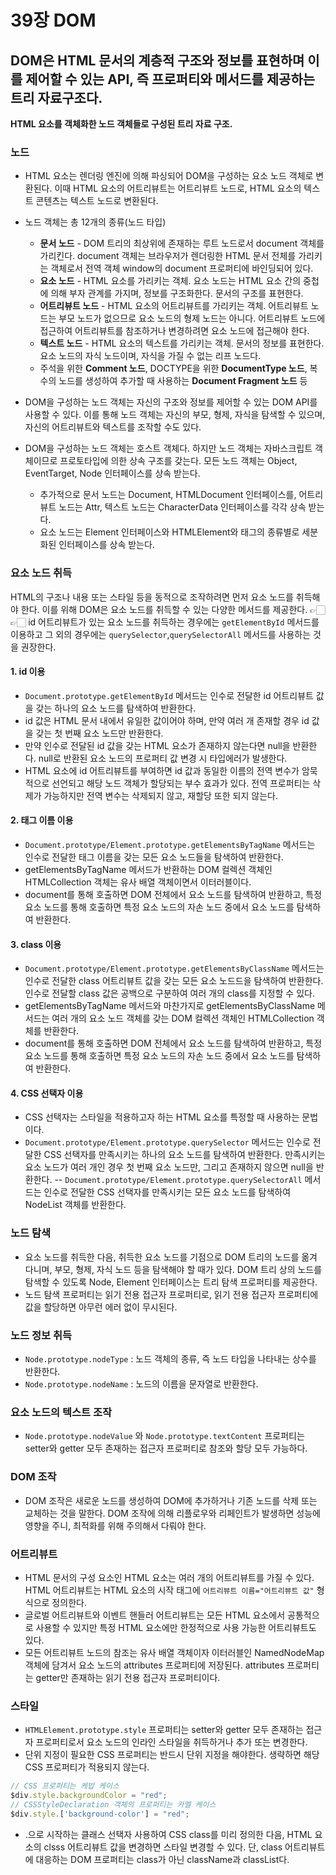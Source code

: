# 39장 DOM

## **DOM**은 HTML 문서의 계층적 구조와 정보를 표현하며 이를 제어할 수 있는 API, 즉 프로퍼티와 메서드를 제공하는 트리 자료구조다.

**HTML 요소를 객체화한 노드 객체들로 구성된 트리 자료 구조.**

### **노드**

- HTML 요소는 렌더링 엔진에 의해 파싱되어 DOM을 구성하는 요소 노드 객체로 변환된다. 이때 HTML 요소의 어트리뷰트는 어트리뷰트 노드로, HTML 요소의 텍스트 콘텐츠는 텍스트 노드로 변환된다.
- 노드 객체는 총 12개의 종류(노드 타입)

  - **문서 노드** - DOM 트리의 최상위에 존재하는 루트 노드로서 document 객체를 가리킨다. document 객체는 브라우저가 렌더링한 HTML 문서 전체를 가리키는 객체로서 전역 객체 window의 document 프로퍼티에 바인딩되어 있다.
  - **요소 노드** - HTML 요소를 가리키는 객체. 요소 노드는 HTML 요소 간의 중첩에 의해 부자 관계를 가지며, 정보를 구조화한다. 문서의 구조를 표현한다.
  - **어트리뷰트 노드** - HTML 요소의 어트리뷰트를 가리키는 객체. 어트리뷰트 노드는 부모 노드가 없으므로 요소 노드의 형제 노드는 아니다. 어트리뷰트 노드에 접근하여 어트리뷰트를 참조하거나 변경하려면 요소 노드에 접근해야 한다.
  - **텍스트 노드** - HTML 요소의 텍스트를 가리키는 객체. 문서의 정보를 표현한다. 요소 노드의 자식 노드이며, 자식을 가질 수 없는 리프 노드다.
  - 주석을 위한 **Comment 노드**, DOCTYPE을 위한 **DocumentType 노드**, 복수의 노드를 생성하여 추가할 때 사용하는 **Document Fragment 노드** 등

- DOM을 구성하는 노드 객체는 자신의 구조와 정보를 제어할 수 있는 DOM API를 사용할 수 있다. 이를 통해 노드 객체는 자신의 부모, 형제, 자식을 탐색할 수 있으며, 자신의 어트리뷰트와 텍스트를 조작할 수도 있다.
- DOM을 구성하는 노드 객체는 호스트 객체다. 하지만 노드 객체는 자바스크립트 객체이므로 프로토타입에 의한 상속 구조를 갖는다. 모든 노드 객체는 Object, EventTarget, Node 인터페이스를 상속 받는다.

  - 추가적으로 문서 노드는 Document, HTMLDocument 인터페이스를,
    어트리뷰트 노드는 Attr, 텍스트 노드는 CharacterData 인터페이스를 각각 상속 받는다.
  - 요소 노드는 Element 인터페이스와 HTMLElement와 태그의 종류별로 세분화된 인터페이스를 상속 받는다.

### 요소 노드 취득

HTML의 구조나 내용 또는 스타일 등을 동적으로 조작하려면 먼저 요소 노드를 취득해야 한다. 이를 위해 DOM은 요소 노드를 취득할 수 있는 다양한 메서드를 제공한다.
👉🏻👉🏻 id 어트리뷰트가 있는 요소 노드를 취득하는 경우에는 `getElementById` 메서드를 이용하고 그 외의 경우에는 `querySelector`,`querySelectorAll` 메서드를 사용하는 것을 권장한다.

#### 1. id 이용

- `Document.prototype.getElementById` 메서드는 인수로 전달한 id 어트리뷰트 값을 갖는 하나의 요소 노드를 탐색하여 반환한다.
- id 값은 HTML 문서 내에서 유일한 값이어야 하며, 만약 여러 개 존재할 경우 id 값을 갖는 첫 번째 요소 노드만 반환한다.
- 만약 인수로 전달된 id 값을 갖는 HTML 요소가 존재하지 않는다면 null을 반환한다. null로 반환된 요소 노드의 프로퍼티 값 변경 시 타입에러가 발생한다.
- HTML 요소에 id 어트리뷰트를 부여하면 id 값과 동일한 이름의 전역 변수가 암묵적으로 선언되고 해당 노드 객체가 할당되는 부수 효과가 있다. 전역 프로퍼티는 삭제가 가능하지만 전역 변수는 삭제되지 않고, 재할당 또한 되지 않는다.

#### 2. 태그 이름 이용

- `Document.prototype/Element.prototype.getElementsByTagName` 메서드는 인수로 전달한 태그 이름을 갖는 모든 요소 노드들을 탐색하여 반환한다.
- getElementsByTagName 메서드가 반환하는 DOM 컬렉션 객체인 HTMLCollection 객체는 유사 배열 객체이면서 이터러블이다.
- document를 통해 호출하면 DOM 전체에서 요소 노드를 탐색하여 반환하고, 특정 요소 노드를 통해 호출하면 특정 요소 노드의 자손 노드 중에서 요소 노드를 탐색하여 반환한다.

#### 3. class 이용

- `Document.prototype/Element.prototype.getElementsByClassName` 메서드는 인수로 전달한 class 어트리뷰트 값을 갖는 모든 요소 노드드을 탐색하여 반환한다. 인수로 전달할 class 값은 공백으로 구분하여 여러 개의 class를 지정할 수 있다.
- getElementsByTagName 메서드와 마찬가지로 getElementsByClassName 메서드는 여러 개의 요소 노드 객체를 갖는 DOM 컬렉션 객체인 HTMLCollection 객체를 반환한다.
- document를 통해 호출하면 DOM 전체에서 요소 노드를 탐색하여 반환하고, 특정 요소 노드를 통해 호출하면 특정 요소 노드의 자손 노드 중에서 요소 노드를 탐색하여 반환한다.

#### 4. CSS 선택자 이용

- CSS 선택자는 스타일을 적용하고자 하는 HTML 요소를 특정할 때 사용하는 문법이다.
- `Document.prototype/Element.prototype.querySelector` 메서드는 인수로 전달한 CSS 선택자를 만족시키는 하나의 요소 노드를 탐색하여 반환한다. 만족시키는 요소 노드가 여러 개인 경우 첫 번째 요소 노드만, 그리고 존재하지 않으면 null을 반환한다.
  -- `Document.prototype/Element.prototype.querySelectorAll` 메서드는 인수로 전달한 CSS 선택자를 만족시키는 모든 요소 노드를 탐색하여 NodeList 객체를 반환한다.

### 노드 탐색

- 요소 노드를 취득한 다음, 취득한 요소 노드를 기점으로 DOM 트리의 노드를 옮겨 다니며, 부모, 형제, 자식 노드 등을 탐색해야 할 때가 있다. DOM 트리 상의 노드를 탐색할 수 있도록 Node, Element 인터페이스는 트리 탐색 프로퍼티를 제공한다.
- 노드 탐색 프로퍼티는 읽기 전용 접근자 프로퍼티로, 읽기 전용 접근자 프로퍼티에 값을 할당하면 아무런 에러 없이 무시된다.

### 노드 정보 취득

- `Node.prototype.nodeType` : 노드 객체의 종류, 즉 노드 타입을 나타내는 상수를 반환한다.
- `Node.prototype.nodeName` : 노드의 이름을 문자열로 반환한다.

### 요소 노드의 텍스트 조작

- `Node.prototype.nodeValue` 와 `Node.prototype.textContent` 프로퍼티는 setter와 getter 모두 존재하는 접근자 프로퍼티로 참조와 할당 모두 가능하다.

### DOM 조작

- DOM 조작은 새로운 노드를 생성하여 DOM에 추가하거나 기존 노드를 삭제 또는 교체하는 것을 말한다. DOM 조작에 의해 리플로우와 리페인트가 발생하면 성능에 영향을 주니, 최적화를 위해 주의해서 다뤄야 한다.

### 어트리뷰트

- HTML 문서의 구성 요소인 HTML 요소는 여러 개의 어트리뷰트를 가질 수 있다. HTML 어트리뷰트는 HTML 요소의 시작 태그에 `어트리뷰트 이름="어트리뷰트 값"` 형식으로 정의한다.
- 글로벌 어트리뷰트와 이벤트 핸들러 어트리뷰트는 모든 HTML 요소에서 공통적으로 사용할 수 있지만 특정 HTML 요소에만 한정적으로 사용 가능한 어트리뷰트도 있다.
- 모든 어트리뷰트 노드의 참조는 유사 배열 객체이자 이터러블인 NamedNodeMap 객체에 담겨서 요소 노드의 attributes 프로퍼티에 저장된다. attributes 프로퍼티는 getter만 존재하는 읽기 전용 접근자 프로퍼티이다.

### 스타일

- `HTMLElement.prototype.style` 프로퍼티는 setter와 getter 모두 존재하는 접근자 프로퍼티로서 요소 노드의 인라인 스타일을 취득하거나 추가 또는 변경한다.
- 단위 지정이 필요한 CSS 프로퍼티는 반드시 단위 지정을 해야한다. 생략하면 해당 CSS 프로퍼티가 적용되지 않는다.

```javascript
// CSS 프로퍼티는 케밥 케이스
$div.style.backgroundColor = "red";
// CSSStyleDeclaration 객체의 프로퍼티는 카멜 케이스
$div.style.['background-color'] = "red";
```

- .으로 시작하는 클래스 선택자 사용하여 CSS class를 미리 정의한 다음, HTML 요소의 clsss 어트리뷰트 값을 변경하면 스타일 변경할 수 있다. 단, class 어트리뷰트에 대응하는 DOM 프로퍼티는 class가 아닌 className과 classList다.
